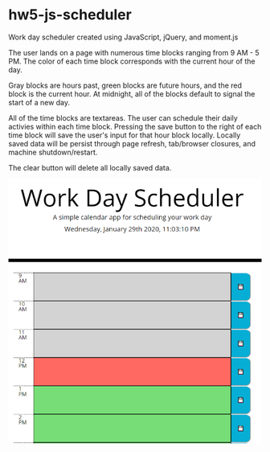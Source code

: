 # hw5-js-scheduler

Work day scheduler created using JavaScript, jQuery, and moment.js

The user lands on a page with numerous time blocks ranging from 9 AM - 5 PM. The color of each time block corresponds with the current hour of the day.

Gray blocks are hours past, green blocks are future hours, and the red block is the current hour. At midnight, all of the blocks default to signal the start of a new day.

All of the time blocks are textareas. The user can schedule their daily activies within each time block. Pressing the save button to the right of each time block will save the user's input for that hour block locally. Locally saved data will be persist through page refresh, tab/browser closures, and machine shutdown/restart.

The clear button will delete all locally saved data.

![Work Day Scheduler](/assets/js-scheduler.PNG)
